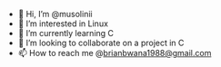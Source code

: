 - 👋 Hi, I’m @musolinii
- 👀 I’m interested in Linux
- 🌱 I’m currently learning C
- 💞️ I’m looking to collaborate on a project in C
- 📫 How to reach me @brianbwana1988@gmail.com

<!---
musolinii/musolinii is a ✨ special ✨ repository because its `README.md` (this file) appears on your GitHub profile.
You can click the Preview link to take a look at your changes.
--->
